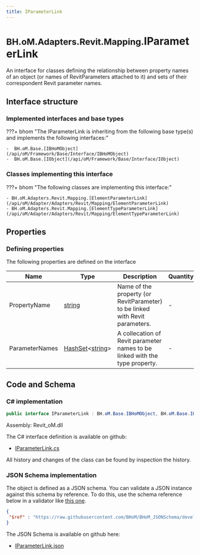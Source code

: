 ```yaml
---
title: IParameterLink
---
```


# <small>BH.oM.Adapters.Revit.Mapping.</small>**IParameterLink**

An interface for classes defining the relationship between property names of an object (or names of RevitParameters attached to it) and sets of their correspondent Revit parameter names.

## Interface structure

### Implemented interfaces and base types

???+ bhom "The IParameterLink is inheriting from the following base type(s) and implements the following interfaces:"

    -  BH.oM.Base.[IBHoMObject](/api/oM/Framework/Base/Interface/IBHoMObject)
    -  BH.oM.Base.[IObject](/api/oM/Framework/Base/Interface/IObject)


### Classes implementing this interface

???+ bhom "The following classes are implementing this interface:"

    - BH.oM.Adapters.Revit.Mapping.[ElementParameterLink](/api/oM/Adapter/Adapters/Revit/Mapping/ElementParameterLink)
    - BH.oM.Adapters.Revit.Mapping.[ElementTypeParameterLink](/api/oM/Adapter/Adapters/Revit/Mapping/ElementTypeParameterLink)


## Properties



### Defining properties

The following properties are defined on the interface

| Name             | Type             | Description      | Quantity         |
|------------------|------------------|------------------|------------------|
| PropertyName | [string](https://learn.microsoft.com/en-us/dotnet/api/System.String?view=netstandard-2.0) | Name of the property (or RevitParameter) to be linked with Revit parameters. | - |
| ParameterNames | [HashSet](https://learn.microsoft.com/en-us/dotnet/api/System.Collections.Generic.HashSet-1?view=netstandard-2.0)&lt;[string](https://learn.microsoft.com/en-us/dotnet/api/System.String?view=netstandard-2.0)&gt; | A collecation of Revit parameter names to be linked with the type property. | - |


## Code and Schema

### C# implementation

``` C# title="C#"
public interface IParameterLink : BH.oM.Base.IBHoMObject, BH.oM.Base.IObject
```

Assembly: Revit_oM.dll

The C# interface definition is available on github:

- [IParameterLink.cs](https://github.com/BHoM/Revit_Toolkit/blob/develop/Revit_oM/Mapping\IParameterLink.cs)

All history and changes of the class can be found by inspection the history.
### JSON Schema implementation

The object is defined as a JSON schema. You can validate a JSON instance against this schema by reference. To do this, use the schema reference below in a validator like [this one](https://www.jsonschemavalidator.net/).

``` json title="JSON Schema"
{
 "$ref" : "https://raw.githubusercontent.com/BHoM/BHoM_JSONSchema/develop/Revit_oM/Mapping/IParameterLink.json"
}
```

The JSON Schema is available on github here:

- [IParameterLink.json](https://github.com/BHoM/BHoM_JSONSchema/blob/develop/Revit_oM/Mapping/IParameterLink.json)
